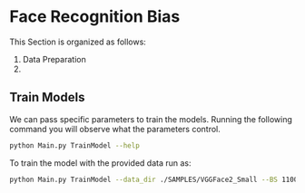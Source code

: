 # Face Recognition Bias

This Section is organized as follows:

1. Data Preparation
2. 


## Train Models

We can pass specific parameters to train the models. Running the following command you will observe what the parameters control.

```bash
python Main.py TrainModel --help
```

To train the model with the provided data run as:

```bash
python Main.py TrainModel --data_dir ./SAMPLES/VGGFace2_Small --BS 1100 --Device cuda --imsize 256 --Split 0.9 --Epochs 12 --LR 1e-05 --ModelPath ./TrainedMODELS/
```


